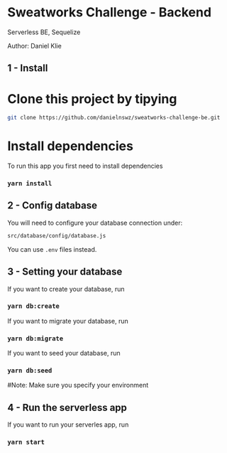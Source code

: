 # Sweatworks Challenge - Backend

Serverless BE, Sequelize

Author: Daniel Klie


## 1 - Install

# Clone this project by tipying

```bash
git clone https://github.com/danielnswz/sweatworks-challenge-be.git
```

# Install dependencies

To run this app you first need to install dependencies

### `yarn install`

## 2 - Config database

You will need to configure your database connection under:

```bash
src/database/config/database.js
```

You can use `.env` files instead.

## 3 - Setting your database

If you want to create your database, run

### `yarn db:create`

If you want to migrate your database, run

### `yarn db:migrate`

If you want to seed your database, run

### `yarn db:seed`

#Note: Make sure you specify your environment

## 4 - Run the serverless app

If you want to run your serverles app, run

### `yarn start`


